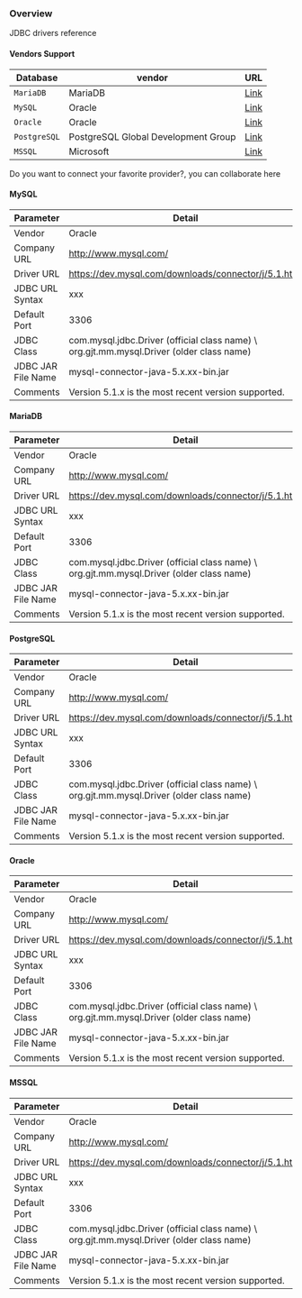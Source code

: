 ### Overview

JDBC drivers reference

#### Vendors Support

| Database          | vendor | URL|
|------------------|-------------|-------------|
| `MariaDB`| MariaDB | [Link](https://downloads.mariadb.org/connector-java/) |
| `MySQL`| Oracle | [Link](https://dev.mysql.com/downloads/connector/j/5.1.html) |
| `Oracle`| Oracle | [Link](http://www.oracle.com/technetwork/database/features/jdbc/index.html) |
| `PostgreSQL`| PostgreSQL Global Development Group		 | [Link](http://jdbc.postgresql.org/) |
| `MSSQL`| Microsoft	 | [Link](http://msdn.microsoft.com/en-us/sqlserver/aa937724.aspx) |


Do you want to connect your favorite provider?, you can collaborate here

#### MySQL

| Parameter | Detail |
|------------------|------------------|
| Vendor | Oracle  |
| Company URL | http://www.mysql.com/  |
| Driver URL | https://dev.mysql.com/downloads/connector/j/5.1.html  |
|JDBC URL Syntax| xxx|
| Default Port| 3306|
| JDBC Class | com.mysql.jdbc.Driver (official class name) \ org.gjt.mm.mysql.Driver (older class name)|
| JDBC JAR File Name | mysql-connector-java-5.x.xx-bin.jar | 
| Comments |  Version 5.1.x is the most recent version supported.

#### MariaDB

| Parameter | Detail |
|------------------|------------------|
| Vendor | Oracle  |
| Company URL | http://www.mysql.com/  |
| Driver URL | https://dev.mysql.com/downloads/connector/j/5.1.html  |
|JDBC URL Syntax| xxx|
| Default Port| 3306|
| JDBC Class | com.mysql.jdbc.Driver (official class name) \ org.gjt.mm.mysql.Driver (older class name)|
| JDBC JAR File Name | mysql-connector-java-5.x.xx-bin.jar | 
| Comments |  Version 5.1.x is the most recent version supported.

#### PostgreSQL

| Parameter | Detail |
|------------------|------------------|
| Vendor | Oracle  |
| Company URL | http://www.mysql.com/  |
| Driver URL | https://dev.mysql.com/downloads/connector/j/5.1.html  |
|JDBC URL Syntax| xxx|
| Default Port| 3306|
| JDBC Class | com.mysql.jdbc.Driver (official class name) \ org.gjt.mm.mysql.Driver (older class name)|
| JDBC JAR File Name | mysql-connector-java-5.x.xx-bin.jar | 
| Comments |  Version 5.1.x is the most recent version supported.

#### Oracle

| Parameter | Detail |
|------------------|------------------|
| Vendor | Oracle  |
| Company URL | http://www.mysql.com/  |
| Driver URL | https://dev.mysql.com/downloads/connector/j/5.1.html  |
|JDBC URL Syntax | xxx|
| Default Port| 3306|
| JDBC Class | com.mysql.jdbc.Driver (official class name) \ org.gjt.mm.mysql.Driver (older class name)|
| JDBC JAR File Name | mysql-connector-java-5.x.xx-bin.jar | 
| Comments |  Version 5.1.x is the most recent version supported.

#### MSSQL

| Parameter | Detail |
|------------------|------------------|
| Vendor | Oracle  |
| Company URL | http://www.mysql.com/  |
| Driver URL | https://dev.mysql.com/downloads/connector/j/5.1.html  |
|JDBC URL Syntax | xxx|
| Default Port| 3306|
| JDBC Class | com.mysql.jdbc.Driver (official class name) \ org.gjt.mm.mysql.Driver (older class name)|
| JDBC JAR File Name | mysql-connector-java-5.x.xx-bin.jar | 
| Comments |  Version 5.1.x is the most recent version supported.